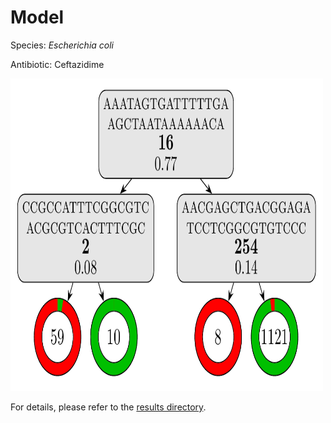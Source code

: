 
# Model

Species: *Escherichia coli*

Antibiotic: Ceftazidime

<img src="./model.png" width=500 height=500 />

For details, please refer to the [results directory](../../../../../results/cart_b/escherichia%20coli/ceftazidime/repeat_1/).

